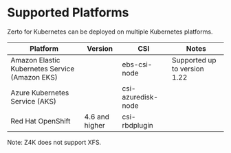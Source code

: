 # Supported Platforms

Zerto for Kubernetes can be deployed on multiple Kubernetes platforms.

| Platform                             | Version  |  CSI| Notes |
| ------------------------------------ |--|--- |--- |
| Amazon Elastic Kubernetes Service (Amazon EKS)|  | ebs-csi-node | Supported up to version 1.22  |
| Azure Kubernetes Service (AKS)|   |  csi-azuredisk-node   |  |
| Red Hat OpenShift | 4.6 and higher  |csi-rbdplugin  |  ||

<span class="Note">Note: Z4K does not support XFS. </span>
